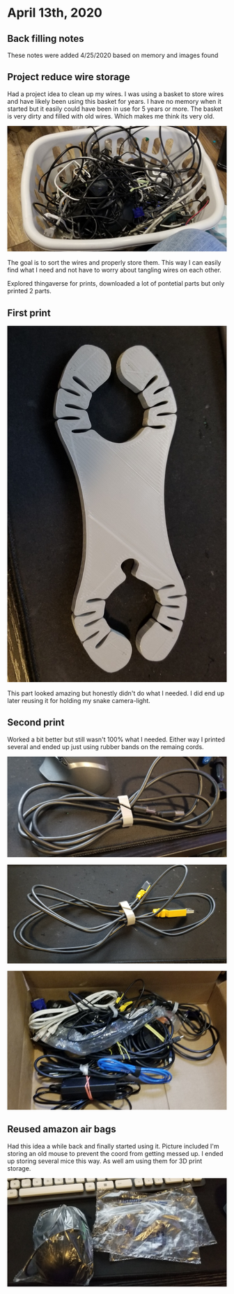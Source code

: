 # April 13th, 2020

## Back filling notes

These notes were added 4/25/2020 based on memory and images found

## Project reduce wire storage

Had a project idea to clean up my wires. I was using a basket to store wires and have likely been using this basket for years. I have no memory when it started but it easily could have been in use for 5 years or more. The basket is very dirty and filled with old wires. Which makes me think its very old.

![basket of wires](images/2020-04-13_18.57.17.jpg)

The goal is to sort the wires and properly store them. This way I can easily find what I need and not have to worry about tangling wires on each other.

Explored thingaverse for prints, downloaded a lot of pontetial parts but only printed 2 parts.

## First print

![wire holder](images/2020-04-13_12.08.00.jpg)

This part looked amazing but honestly didn't do what I needed. I did end up later reusing it for holding my snake camera-light.

## Second print

Worked a bit better but still wasn't 100% what I needed. Either way I printed several and ended up just using rubber bands on the remaing cords.

![wire holder v2](images/2020-04-13_18.36.22.jpg)

![wire holder v2](images/2020-04-13_18.55.28.jpg)

![wire holder box of cords](images/2020-04-13_18.56.56.jpg)

## Reused amazon air bags

Had this idea a while back and finally started using it. Picture included I'm storing an old mouse to prevent the coord from getting messed up. I ended up storing several mice this way. As well am using them for 3D print storage.

![amazon air bag reused](images/2020-04-13_19.40.48.jpg)